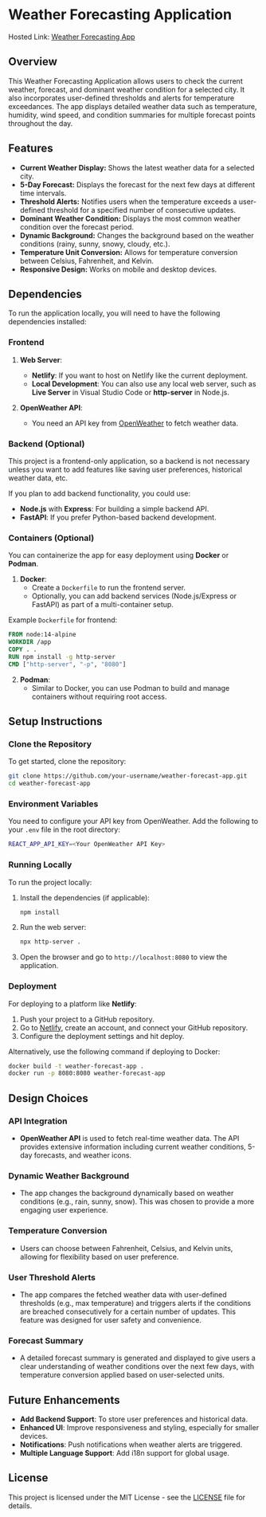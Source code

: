 
# Weather Forecasting Application

Hosted Link: [Weather Forecasting App](https://chimerical-raindrop-14041e.netlify.app/)

## Overview

This Weather Forecasting Application allows users to check the current weather, forecast, and dominant weather condition for a selected city. It also incorporates user-defined thresholds and alerts for temperature exceedances. The app displays detailed weather data such as temperature, humidity, wind speed, and condition summaries for multiple forecast points throughout the day.

## Features

- **Current Weather Display:** Shows the latest weather data for a selected city.
- **5-Day Forecast:** Displays the forecast for the next few days at different time intervals.
- **Threshold Alerts:** Notifies users when the temperature exceeds a user-defined threshold for a specified number of consecutive updates.
- **Dominant Weather Condition:** Displays the most common weather condition over the forecast period.
- **Dynamic Background:** Changes the background based on the weather conditions (rainy, sunny, snowy, cloudy, etc.).
- **Temperature Unit Conversion:** Allows for temperature conversion between Celsius, Fahrenheit, and Kelvin.
- **Responsive Design:** Works on mobile and desktop devices.

## Dependencies

To run the application locally, you will need to have the following dependencies installed:

### Frontend

1. **Web Server**:
   - **Netlify**: If you want to host on Netlify like the current deployment.
   - **Local Development**: You can also use any local web server, such as **Live Server** in Visual Studio Code or **http-server** in Node.js.

2. **OpenWeather API**:
   - You need an API key from [OpenWeather](https://openweathermap.org/api) to fetch weather data.

### Backend (Optional)

This project is a frontend-only application, so a backend is not necessary unless you want to add features like saving user preferences, historical weather data, etc.

If you plan to add backend functionality, you could use:

- **Node.js** with **Express**: For building a simple backend API.
- **FastAPI**: If you prefer Python-based backend development.

### Containers (Optional)

You can containerize the app for easy deployment using **Docker** or **Podman**.

1. **Docker**:
   - Create a `Dockerfile` to run the frontend server.
   - Optionally, you can add backend services (Node.js/Express or FastAPI) as part of a multi-container setup.

Example `Dockerfile` for frontend:
```Dockerfile
FROM node:14-alpine
WORKDIR /app
COPY . .
RUN npm install -g http-server
CMD ["http-server", "-p", "8080"]
```

2. **Podman**:
   - Similar to Docker, you can use Podman to build and manage containers without requiring root access.

## Setup Instructions

### Clone the Repository

To get started, clone the repository:

```bash
git clone https://github.com/your-username/weather-forecast-app.git
cd weather-forecast-app
```

### Environment Variables

You need to configure your API key from OpenWeather. Add the following to your `.env` file in the root directory:

```bash
REACT_APP_API_KEY=<Your OpenWeather API Key>
```

### Running Locally

To run the project locally:

1. Install the dependencies (if applicable):

   ```bash
   npm install
   ```

2. Run the web server:

   ```bash
   npx http-server .
   ```

3. Open the browser and go to `http://localhost:8080` to view the application.

### Deployment

For deploying to a platform like **Netlify**:

1. Push your project to a GitHub repository.
2. Go to [Netlify](https://www.netlify.com/), create an account, and connect your GitHub repository.
3. Configure the deployment settings and hit deploy.

Alternatively, use the following command if deploying to Docker:

```bash
docker build -t weather-forecast-app .
docker run -p 8080:8080 weather-forecast-app
```

## Design Choices

### API Integration

- **OpenWeather API** is used to fetch real-time weather data. The API provides extensive information including current weather conditions, 5-day forecasts, and weather icons.

### Dynamic Weather Background

- The app changes the background dynamically based on weather conditions (e.g., rain, sunny, snow). This was chosen to provide a more engaging user experience.

### Temperature Conversion

- Users can choose between Fahrenheit, Celsius, and Kelvin units, allowing for flexibility based on user preference.

### User Threshold Alerts

- The app compares the fetched weather data with user-defined thresholds (e.g., max temperature) and triggers alerts if the conditions are breached consecutively for a certain number of updates. This feature was designed for user safety and convenience.

### Forecast Summary

- A detailed forecast summary is generated and displayed to give users a clear understanding of weather conditions over the next few days, with temperature conversion applied based on user-selected units.

## Future Enhancements

- **Add Backend Support**: To store user preferences and historical data.
- **Enhanced UI**: Improve responsiveness and styling, especially for smaller devices.
- **Notifications**: Push notifications when weather alerts are triggered.
- **Multiple Language Support**: Add i18n support for global usage.

## License

This project is licensed under the MIT License - see the [LICENSE](LICENSE) file for details.

